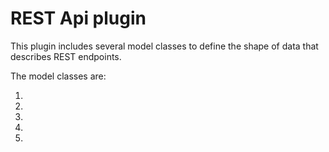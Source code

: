 # REST Api plugin

This plugin includes several model classes to define the shape of data that describes REST endpoints.

The model classes are:

1. [](./HttpVerb.ts)
1. [](./Path.ts)
1. [](./PathParameter.ts)
1. [](./Resource.ts)
1. [](./RestParameterLocation.ts)
